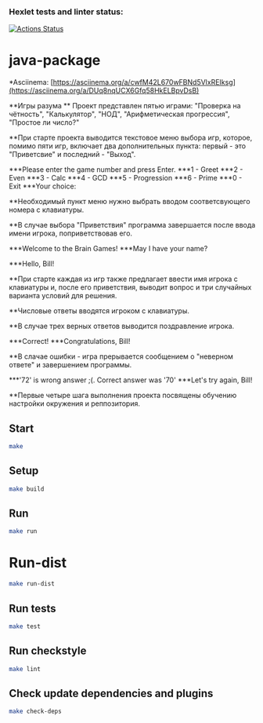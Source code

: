 ### Hexlet tests and linter status:
[![Actions Status](https://github.com/IPetrovRed/java-project-61/actions/workflows/hexlet-check.yml/badge.svg)](https://github.com/IPetrovRed/java-project-61/actions)
# java-package

*Asciinema:
[https://asciinema.org/a/cwfM42L670wFBNd5VlxREIksg](https://asciinema.org/a/DUq8nqUCX6Gfq58HkELBpvDsB)

**Игры разума
** Проект представлен пятью играми: "Проверка на чётность", "Калькулятор", "НОД", "Арифметическая прогрессия", "Простое ли число?"

**При старте проекта выводится текстовое меню выбора игр, которое, помимо пяти игр, включает два дополнительных пункта: первый - это "Приветсвие" и последний - "Выход".

***Please enter the game number and press Enter.
***1 - Greet
***2 - Even
***3 - Calc
***4 - GCD
***5 - Progression
***6 - Prime
***0 - Exit
***Your choice:

**Необходимый пункт меню нужно выбрать вводом соответсвующего номера с клавиатуры.

**В случае выбора "Приветствия" программа завершается после ввода имени игрока, поприветствовав его.

***Welcome to the Brain Games!
***May I have your name?

***Hello, Bill!

**При старте каждая из игр также предлагает ввести имя игрока с клавиатуры и, после его приветствия, выводит вопрос и три случайных варианта условий для решения.

**Числовые ответы вводятся игроком с клавиатуры.

**В случае трех верных ответов выводится поздравление игрока.

***Correct!
***Congratulations, Bill! 

**В слачае ошибки - игра прерывается сообщением о "неверном ответе" и завершением программы.

***'72' is wrong answer ;(. Correct answer was '70'
***Let's try again, Bill!

**Первые четыре шага выполнения проекта посвящены обучению настройки окружения и реппозитория.

## Start

```bash
make
```

## Setup

```bash
make build
```

## Run

```bash
make run
```

# Run-dist

```bash
make run-dist
```

## Run tests

```bash
make test
```

## Run checkstyle

```bash
make lint
```

## Check update dependencies and plugins

```bash
make check-deps
```
